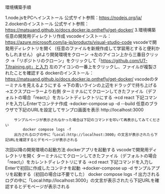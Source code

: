 環境構築手順

1.node.jsをPCへインストール
    公式サイト参照：https://nodejs.org/ja/
2.dockerのインストール
    公式サイト参照：https://matsuand.github.io/docs.docker.jp.onthefly/get-docker/
3.環境構築
    任意の開発用ディレクトリ作成
    vscodeインストール：https://azure.microsoft.com/ja-jp/products/visual-studio-code
    vscodeで開発用ディレクトリを開く（任意のファイルを新規作成して学習用とすると便利かもしれません）
    gitより開発環境をクローン
        →左のアイコン上から三番目クリック
        →「リポジトリのクローン」をクリックして「https://github.com/UT-T/training.git」と入力
    左のアイコンの一番上をクリックし、ファイルが複製されたことを確認する
    dockerのインストール：https://matsuand.github.io/docs.docker.jp.onthefly/get-docker/
    vscodeのターミナルを見えるようにする
        →下の青いラインの上辺をドラッグで持ち上げる
        →エクスプローラーより右側
    ターミナルにてクローンしてきたファイル（デフォルトの場合「react」）をカレントディレクトリにする
        →cd react
    下記コマンドを入力しEnterでコンテナ作成
        →docker-compose up -d --build
    任意のブラウザで下記のURLを設定してサンプロ画面を表示
        http://localhost:3000    
        
        サンプルページが表示されなかった場合は下記のコマンドを叩いて再表示してみてください
            docker compose logs -f
        出力されるログの中に「Local:http://localhost:3000」の文言が表示されたら下記URLを確認するとデモページが表示される

次回以降の開発環境の起動方法
    dockerアプリを起動する
    vscodeで開発用ディレクトリを開く
    ターミナルにてクローンしてきたファイル（デフォルトの場合「react」）をカレントディレクトリにする
        →cd react
    下記コマンドを入力しEnterで初回に作成したコンテナを起動
        →docker-compose up -d
    サンプルアプリを起動する（初回の場合は不要でした）
        docker compose logs -f
    出力されるログの中に「Local:http://localhost:3000」の文言が表示されたら下記URLを確認するとデモページが表示される